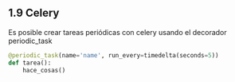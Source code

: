 ## 1.9 Celery

Es posible crear tareas periódicas con celery usando el decorador
periodic_task

``` python
@periodic_task(name='name', run_every=timedelta(seconds=5))
def tarea():
    hace_cosas()
```

